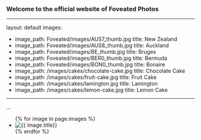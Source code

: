 ### Welcome to the official website of Foveated Photos
---
layout: default
images:
  - image_path: Foveated/images/AUS7_thumb.jpg
    title: New Zealand
  - image_path: Foveated/images/AUS8_thumb.jpg
    title: Auckland
  - image_path: Foveated/images/BE_thumb.jpg
    title: Bruges
  - image_path: Foveated/images/BER0_thumb.jpg
    title: Bermuda
  - image_path: Foveated/images/BON0_thumb.jpg
    title: Bonaire
  - image_path: /images/cakes/chocolate-cake.jpg
    title: Chocolate Cake
  - image_path: /images/cakes/fruit-cake.jpg
    title: Fruit Cake
  - image_path: /images/cakes/lamington.jpg
    title: Lamington
  - image_path: /images/cakes/lemon-cake.jpg
    title: Lemon Cake
---
...
<ul class="photo-gallery">
  {% for image in page.images %}
    <li><img src="{{ Foveated/images }}" alt="{{ image.title}}"/></li>
  {% endfor %}
</ul>

